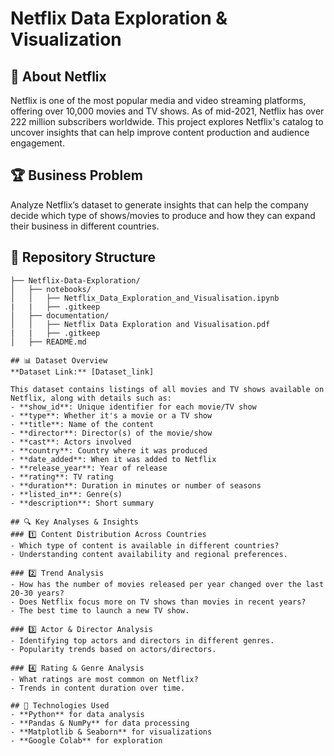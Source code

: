# Netflix Data Exploration & Visualization

## 📌 About Netflix
Netflix is one of the most popular media and video streaming platforms, offering over 10,000 movies and TV shows. As of mid-2021, Netflix has over 222 million subscribers worldwide. This project explores Netflix's catalog to uncover insights that can help improve content production and audience engagement.

## 🏆 Business Problem
Analyze Netflix’s dataset to generate insights that can help the company decide which type of shows/movies to produce and how they can expand their business in different countries.

## 📂 Repository Structure
```
├── Netflix-Data-Exploration/
│   ├── notebooks/                 
│   │   ├── Netflix_Data_Exploration_and_Visualisation.ipynb
|   |   ├── .gitkeep
│   ├── documentation/             
│   │   ├── Netflix Data Exploration and Visualisation.pdf
|   |   ├── .gitkeep
│   ├── README.md                  

## 📊 Dataset Overview
**Dataset Link:** [Dataset_link]

This dataset contains listings of all movies and TV shows available on Netflix, along with details such as:
- **show_id**: Unique identifier for each movie/TV show
- **type**: Whether it's a movie or a TV show
- **title**: Name of the content
- **director**: Director(s) of the movie/show
- **cast**: Actors involved
- **country**: Country where it was produced
- **date_added**: When it was added to Netflix
- **release_year**: Year of release
- **rating**: TV rating
- **duration**: Duration in minutes or number of seasons
- **listed_in**: Genre(s)
- **description**: Short summary

## 🔍 Key Analyses & Insights
### 1️⃣ Content Distribution Across Countries
- Which type of content is available in different countries?
- Understanding content availability and regional preferences.

### 2️⃣ Trend Analysis
- How has the number of movies released per year changed over the last 20-30 years?
- Does Netflix focus more on TV shows than movies in recent years?
- The best time to launch a new TV show.

### 3️⃣ Actor & Director Analysis
- Identifying top actors and directors in different genres.
- Popularity trends based on actors/directors.

### 4️⃣ Rating & Genre Analysis
- What ratings are most common on Netflix?
- Trends in content duration over time.

## 🔧 Technologies Used
- **Python** for data analysis
- **Pandas & NumPy** for data processing
- **Matplotlib & Seaborn** for visualizations
- **Google Colab** for exploration

